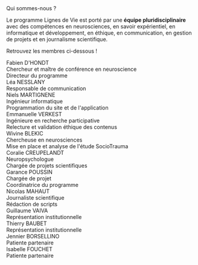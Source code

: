 <div class="banner">
    <div class="title">Qui sommes-nous ?</div>
    <div class="intro">
        <p>Le programme Lignes de Vie est porté par une <b>équipe pluridisciplinaire</b> avec des compétences en neurosciences, en savoir expérientiel, en informatique et développement, en éthique, en communication, en gestion de projets et en journalisme scientifique.
        <p>Retrouvez les membres ci-dessous !
    </div>
</div>

<div class="team">
    <div>
        <div class="name">Fabien D'HONDT</div>
        <img src="{{ ASSET static/equipe/male.webp }}" alt="" />
        <div class="mission">Chercheur et maître de conférence en neuroscience</div>
        <div class="mission">Directeur du programme</div>
    </div>
    <div>
        <div class="name">Léa NESSLANY</div>
        <img src="{{ ASSET static/equipe/female.webp }}" alt="" />
        <div class="mission">Responsable de communication</div>
    </div>
    <div>
        <div class="name">Niels MARTIGNENE</div>
        <img src="{{ ASSET static/equipe/niels_martignene.jpg }}" alt="" />
        <div class="mission">Ingénieur informatique</div>
        <div class="mission">Programmation du site et de l'application</div>
    </div>
    <div>
        <div class="name">Emmanuelle VERKEST</div>
        <img src="{{ ASSET static/equipe/female.webp }}" alt="" />
        <div class="mission">Ingénieure en recherche participative</div>
        <div class="mission">Relecture et validation éthique des contenus</div>
    </div>
</div>

<div class="team">
    <div>
        <div class="name">Wivine BLEKIC</div>
        <img src="{{ ASSET static/equipe/female.webp }}" alt="" />
        <div class="mission">Chercheuse en neurosciences</div>
        <div class="mission">Mise en place et analyse de l'étude SocioTrauma</div>
    </div>
    <div>
        <div class="name">Coralie CREUPELANDT</div>
        <img src="{{ ASSET static/equipe/female.webp }}" alt="" />
        <div class="mission">Neuropsychologue</div>
        <div class="mission">Chargée de projets scientifiques</div>
    </div>
    <div>
        <div class="name">Garance POUSSIN</div>
        <img src="{{ ASSET static/equipe/female.webp }}" alt="" />
        <div class="mission">Chargée de projet</div>
        <div class="mission">Coordinatrice du programme</div>
    </div>
    <div>
        <div class="name">Nicolas MAHAUT</div>
        <img src="{{ ASSET static/equipe/male.webp }}" alt="" />
        <div class="mission">Journaliste scientifique</div>
        <div class="mission">Rédaction de scripts</div>
    </div>
</div>

<div class="team">
    <div>
        <div class="name">Guillaume VAIVA</div>
        <img src="{{ ASSET static/equipe/male.webp }}" alt="" />
        <div class="mission">Représentation institutionnelle</div>
    </div>
    <div>
        <div class="name">Thierry BAUBET</div>
        <img src="{{ ASSET static/equipe/male.webp }}" alt="" />
        <div class="mission">Représentation institutionnelle</div>
    </div>
    <div>
        <div class="name">Jennier BORSELLINO</div>
        <img src="{{ ASSET static/equipe/female.webp }}" alt="" />
        <div class="mission">Patiente partenaire</div>
    </div>
    <div>
        <div class="name">Isabelle FOUCHET</div>
        <img src="{{ ASSET static/equipe/female.webp }}" alt="" />
        <div class="mission">Patiente partenaire</div>
    </div>
</div>
